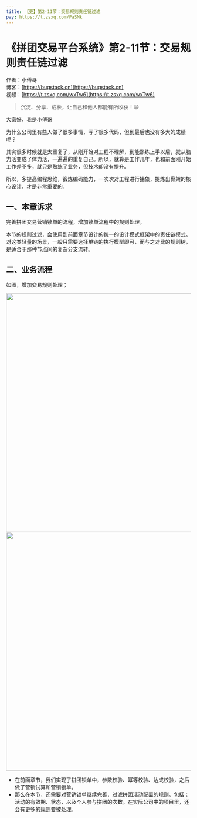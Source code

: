 ```yaml
---
title: 【更】第2-11节：交易规则责任链过滤
pay: https://t.zsxq.com/PaSMk
---
```


# 《拼团交易平台系统》第2-11节：交易规则责任链过滤

作者：小傅哥
<br/>博客：[https://bugstack.cn](https://bugstack.cn)
<br/>视频：[https://t.zsxq.com/wxTw6](https://t.zsxq.com/wxTw6)

> 沉淀、分享、成长，让自己和他人都能有所收获！😄

大家好，我是小傅哥

为什么公司里有些人做了很多事情，写了很多代码，但到最后也没有多大的成绩呢？

其实很多时候就是太重复了，从刚开始对工程不理解，到能熟练上手以后，就从脑力活变成了体力活，一遍遍的重复自己。所以，就算是工作几年，也和前面刚开始工作差不多，就只是熟练了业务，但技术却没有提升。

所以，多提高编程思维，锻炼编码能力，一次次对工程进行抽象，提炼出骨架的核心设计，才是非常重要的。

## 一、本章诉求

完善拼团交易营销锁单的流程，增加锁单流程中的规则处理。

本节的规则过滤，会使用到前面章节设计的统一的设计模式框架中的责任链模式。对这类轻量的场景，一般只需要选择单链的执行模型即可，而与之对比的规则树，是适合于那种节点间的复杂分支流转。

## 二、业务流程

如图，增加交易规则处理；

<div align="center">
    <img src="https://bugstack.cn/images/article/project/group-buy-market/group-buy-market-2-11-01.png" width="650px">
</div>

<div align="center">
    <img src="https://bugstack.cn/images/article/project/group-buy-market/group-buy-market-2-11-02.png" width="650px">
</div>

- 在前面章节，我们实现了拼团锁单中，参数校验、幂等校验、达成校验，之后做了营销试算和营销锁单。
- 那么在本节，还需要对营销锁单继续完善，过滤拼团活动配置的规则。包括；活动的有效期、状态，以及个人参与拼团的次数。在实际公司中的项目里，还会有更多的规则要被处理。